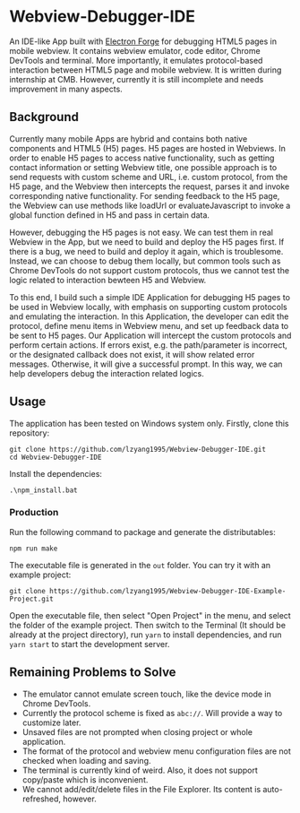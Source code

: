 # Webview-Debugger-IDE

An IDE-like App built with [Electron Forge](https://github.com/electron-userland/electron-forge) for debugging HTML5 pages in mobile webview. It contains webview emulator, code editor, Chrome DevTools and terminal. More importantly, it emulates protocol-based interaction between HTML5 page and mobile webview. It is written during internship at CMB. However, currently it is still incomplete and needs improvement in many aspects. 

## Background

Currently many mobile Apps are hybrid and contains both native components and HTML5 (H5) pages. H5 pages are hosted in Webviews. In order to enable H5 pages to access native functionality, such as getting contact information or setting Webview title, one possible approach is to send requests with custom scheme and URL, i.e. custom protocol, from the H5 page, and the Webview then intercepts the request, parses it and invoke corresponding native functionality. For sending feedback to the H5 page, the Webview can use methods like loadUrl or evaluateJavascript to invoke a global function defined in H5 and pass in certain data. 

However, debugging the H5 pages is not easy. We can test them in real Webview in the App, but we need to build and deploy the H5 pages first. If there is a bug, we need to build and deploy it again, which is troublesome. Instead, we can choose to debug them locally, but common tools such as Chrome DevTools do not support custom protocols, thus we cannot test the logic related to interaction bewteen H5 and Webview. 

To this end, I build such a simple IDE Application for debugging H5 pages to be used in Webview locally, with emphasis on supporting custom protocols and emulating the interaction. In this Application, the developer can edit the protocol, define menu items in Webview menu, and set up feedback data to be sent to H5 pages. Our Application will intercept the custom protocols and perform certain actions. If errors exist, e.g. the path/parameter is incorrect, or the designated callback does not exist, it will show related error messages. Otherwise, it will give a successful prompt. In this way, we can help developers debug the interaction related logics.

## Usage

The application has been tested on Windows system only. Firstly, clone this repository:

```
git clone https://github.com/lzyang1995/Webview-Debugger-IDE.git
cd Webview-Debugger-IDE
```

Install the dependencies:

```
.\npm_install.bat
```

### Production

Run the following command to package and generate the distributables:

```
npm run make
```

The executable file is generated in the `out` folder. You can try it with an example project:

```
git clone https://github.com/lzyang1995/Webview-Debugger-IDE-Example-Project.git
```

Open the executable file, then select "Open Project" in the menu, and select the folder of the example project. Then switch to the Terminal (It should be already at the project directory), run `yarn` to install dependencies, and run `yarn start` to start the development server. 




## Remaining Problems to Solve

* The emulator cannot emulate screen touch, like the device mode in Chrome DevTools.
* Currently the protocol scheme is fixed as `abc://`. Will provide a way to customize later.
* Unsaved files are not prompted when closing project or whole application.
* The format of the protocol and webview menu configuration files are not checked when loading and saving.
* The terminal is currently kind of weird. Also, it does not support copy/paste which is inconvenient.
* We cannot add/edit/delete files in the File Explorer. Its content is auto-refreshed, however.

